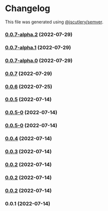 # Changelog

This file was generated using [@jscutlery/semver](https://github.com/jscutlery/semver).

### [0.0.7-alpha.2](https://github.com/yurikrupnik/nx-go-playground/compare/go-fiber-helpers-0.0.7-alpha.1...go-fiber-helpers-0.0.7-alpha.2) (2022-07-29)

### [0.0.7-alpha.1](https://github.com/yurikrupnik/nx-go-playground/compare/go-fiber-helpers-0.0.7-alpha.0...go-fiber-helpers-0.0.7-alpha.1) (2022-07-29)

### [0.0.7-alpha.0](https://github.com/yurikrupnik/nx-go-playground/compare/go-fiber-helpers-0.0.6...go-fiber-helpers-0.0.7-alpha.0) (2022-07-29)

### [0.0.7](https://github.com/yurikrupnik/nx-go-playground/compare/go-fiber-helpers-0.0.6...go-fiber-helpers-0.0.7) (2022-07-29)

### [0.0.6](https://github.com/yurikrupnik/nx-go-playground/compare/go-fiber-helpers-0.0.5...go-fiber-helpers-0.0.6) (2022-07-25)

### [0.0.5](https://github.com/yurikrupnik/nx-go-playground/compare/go-fiber-helpers-0.0.5-0...go-fiber-helpers-0.0.5) (2022-07-14)

### [0.0.5-0](https://github.com/yurikrupnik/nx-go-playground/compare/go-fiber-helpers-0.0.5-0...go-fiber-helpers-0.0.5-0) (2022-07-14)

### [0.0.5-0](https://github.com/yurikrupnik/nx-go-playground/compare/go-fiber-helpers-0.0.4...go-fiber-helpers-0.0.5-0) (2022-07-14)

### [0.0.4](https://github.com/yurikrupnik/nx-go-playground/compare/go-fiber-helpers-0.0.3...go-fiber-helpers-0.0.4) (2022-07-14)

### [0.0.3](https://github.com/yurikrupnik/nx-go-playground/compare/go-fiber-helpers-0.0.2...go-fiber-helpers-0.0.3) (2022-07-14)

### [0.0.2](https://github.com/yurikrupnik/nx-go-playground/compare/go-fiber-helpers-0.0.1...go-fiber-helpers-0.0.2) (2022-07-14)

### [0.0.2](https://github.com/yurikrupnik/nx-go-playground/compare/go-fiber-helpers-0.0.1...go-fiber-helpers-0.0.2) (2022-07-14)

### [0.0.2](https://github.com/yurikrupnik/nx-go-playground/compare/go-fiber-helpers-0.0.1...go-fiber-helpers-0.0.2) (2022-07-14)

### 0.0.1 (2022-07-14)
